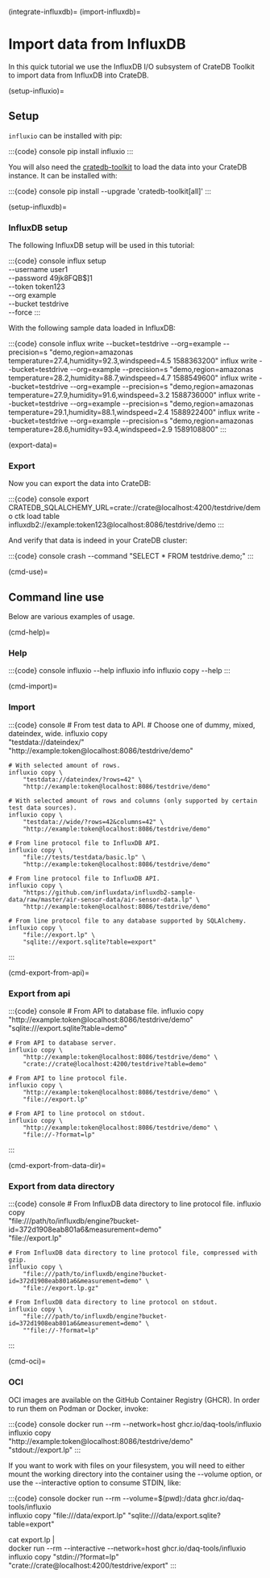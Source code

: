 (integrate-influxdb)=
(import-influxdb)=
# Import data from InfluxDB

In this quick tutorial we use the InfluxDB I/O subsystem of CrateDB Toolkit
to import data from InfluxDB into CrateDB.

(setup-influxio)=
## Setup

`influxio` can be installed with pip:

:::{code} console
pip install influxio
:::

You will also need the [cratedb-toolkit](https://github.com/crate-workbench/cratedb-toolkit/tree/main/cratedb_toolkit/io#installation)
to load the data into your CrateDB instance. It can be installed with:

:::{code} console
pip install --upgrade 'cratedb-toolkit[all]'
:::

(setup-influxdb)=
### InfluxDB setup

The following InfluxDB setup will be used in this tutorial:

:::{code} console
influx setup \
  --username user1 \
  --password 49jk8FQB$]1 \
  --token token123 \
  --org example \
  --bucket testdrive \
  --force
:::

With the following sample data loaded in InfluxDB:

:::{code} console
influx write --bucket=testdrive --org=example --precision=s "demo,region=amazonas temperature=27.4,humidity=92.3,windspeed=4.5 1588363200"
influx write --bucket=testdrive --org=example --precision=s "demo,region=amazonas temperature=28.2,humidity=88.7,windspeed=4.7 1588549600"
influx write --bucket=testdrive --org=example --precision=s "demo,region=amazonas temperature=27.9,humidity=91.6,windspeed=3.2 1588736000"
influx write --bucket=testdrive --org=example --precision=s "demo,region=amazonas temperature=29.1,humidity=88.1,windspeed=2.4 1588922400"
influx write --bucket=testdrive --org=example --precision=s "demo,region=amazonas temperature=28.6,humidity=93.4,windspeed=2.9 1589108800"
:::

(export-data)=
### Export

Now you can export the data into CrateDB:

:::{code} console
export CRATEDB_SQLALCHEMY_URL=crate://crate@localhost:4200/testdrive/demo
ctk load table influxdb2://example:token123@localhost:8086/testdrive/demo
:::

And verify that data is indeed in your CrateDB cluster:

:::{code} console
crash --command "SELECT * FROM testdrive.demo;"
:::

(cmd-use)=
## Command line use

Below are various examples of usage.

(cmd-help)=
### Help

:::{code} console
influxio --help
influxio info
influxio copy --help
:::

(cmd-import)=
### Import

:::{code} console
    # From test data to API.
    # Choose one of dummy, mixed, dateindex, wide.
    influxio copy \
        "testdata://dateindex/" \
        "http://example:token@localhost:8086/testdrive/demo"

    # With selected amount of rows.
    influxio copy \
        "testdata://dateindex/?rows=42" \
        "http://example:token@localhost:8086/testdrive/demo"

    # With selected amount of rows and columns (only supported by certain test data sources).
    influxio copy \
        "testdata://wide/?rows=42&columns=42" \
        "http://example:token@localhost:8086/testdrive/demo"

    # From line protocol file to InfluxDB API.
    influxio copy \
        "file://tests/testdata/basic.lp" \
        "http://example:token@localhost:8086/testdrive/demo"

    # From line protocol file to InfluxDB API.
    influxio copy \
        "https://github.com/influxdata/influxdb2-sample-data/raw/master/air-sensor-data/air-sensor-data.lp" \
        "http://example:token@localhost:8086/testdrive/demo"

    # From line protocol file to any database supported by SQLAlchemy.
    influxio copy \
        "file://export.lp" \
        "sqlite://export.sqlite?table=export"
:::

(cmd-export-from-api)=
### Export from api

:::{code} console
    # From API to database file.
    influxio copy \
        "http://example:token@localhost:8086/testdrive/demo" \
        "sqlite:///export.sqlite?table=demo"

    # From API to database server.
    influxio copy \
        "http://example:token@localhost:8086/testdrive/demo" \
        "crate://crate@localhost:4200/testdrive?table=demo"

    # From API to line protocol file.
    influxio copy \
        "http://example:token@localhost:8086/testdrive/demo" \
        "file://export.lp"

    # From API to line protocol on stdout.
    influxio copy \
        "http://example:token@localhost:8086/testdrive/demo" \
        "file://-?format=lp"
:::

(cmd-export-from-data-dir)=
### Export from data directory

:::{code} console
    # From InfluxDB data directory to line protocol file.
    influxio copy \
        "file:///path/to/influxdb/engine?bucket-id=372d1908eab801a6&measurement=demo" \
        "file://export.lp"

    # From InfluxDB data directory to line protocol file, compressed with gzip.
    influxio copy \
        "file:///path/to/influxdb/engine?bucket-id=372d1908eab801a6&measurement=demo" \
        "file://export.lp.gz"

    # From InfluxDB data directory to line protocol on stdout.
    influxio copy \
        "file:///path/to/influxdb/engine?bucket-id=372d1908eab801a6&measurement=demo" \
        ""file://-?format=lp"
:::

(cmd-oci)=
### OCI 

OCI images are available on the GitHub Container Registry (GHCR).
In order to run them on Podman or Docker, invoke:

:::{code} console
docker run --rm --network=host ghcr.io/daq-tools/influxio \
    influxio copy \
    "http://example:token@localhost:8086/testdrive/demo" \
    "stdout://export.lp"
:::

If you want to work with files on your filesystem, you will need to either
mount the working directory into the container using the --volume option,
or use the --interactive option to consume STDIN, like:

:::{code} console
docker run --rm --volume=$(pwd):/data ghcr.io/daq-tools/influxio \
    influxio copy "file:///data/export.lp" "sqlite:///data/export.sqlite?table=export"

cat export.lp | \
docker run --rm --interactive --network=host ghcr.io/daq-tools/influxio \
    influxio copy "stdin://?format=lp" "crate://crate@localhost:4200/testdrive/export"
:::
